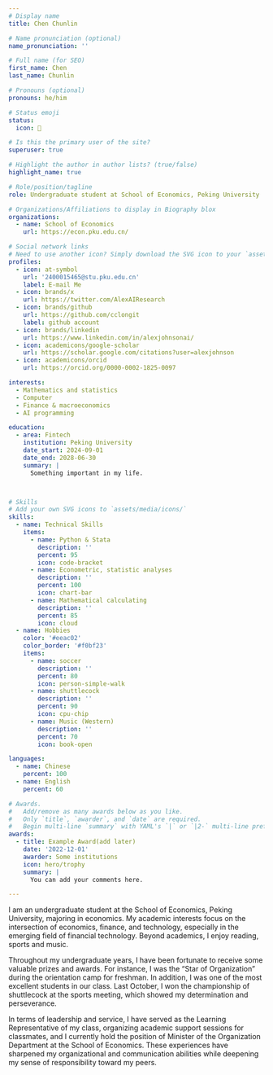 ```yaml
---
# Display name
title: Chen Chunlin

# Name pronunciation (optional)
name_pronunciation: ''

# Full name (for SEO)
first_name: Chen
last_name: Chunlin

# Pronouns (optional)
pronouns: he/him

# Status emoji
status:
  icon: 🚀

# Is this the primary user of the site?
superuser: true

# Highlight the author in author lists? (true/false)
highlight_name: true

# Role/position/tagline
role: Undergraduate student at School of Economics, Peking University

# Organizations/Affiliations to display in Biography blox
organizations:
  - name: School of Economics
    url: https://econ.pku.edu.cn/

# Social network links
# Need to use another icon? Simply download the SVG icon to your `assets/media/icons/` folder.
profiles:
  - icon: at-symbol
    url: '2400015465@stu.pku.edu.cn'
    label: E-mail Me
  - icon: brands/x
    url: https://twitter.com/AlexAIResearch
  - icon: brands/github
    url: https://github.com/cclongit
    label: github account
  - icon: brands/linkedin
    url: https://www.linkedin.com/in/alexjohnsonai/
  - icon: academicons/google-scholar
    url: https://scholar.google.com/citations?user=alexjohnson
  - icon: academicons/orcid
    url: https://orcid.org/0000-0002-1825-0097

interests:
  - Mathematics and statistics
  - Computer 
  - Finance & macroeconomics
  - AI programming

education:
  - area: Fintech
    institution: Peking University
    date_start: 2024-09-01
    date_end: 2028-06-30
    summary: |
      Something important in my life.



# Skills
# Add your own SVG icons to `assets/media/icons/`
skills:
  - name: Technical Skills
    items:
      - name: Python & Stata
        description: ''
        percent: 95
        icon: code-bracket
      - name: Econometric, statistic analyses
        description: ''
        percent: 100
        icon: chart-bar
      - name: Mathematical calculating
        description: ''
        percent: 85
        icon: cloud
  - name: Hobbies
    color: '#eeac02'
    color_border: '#f0bf23'
    items:
      - name: soccer
        description: ''
        percent: 80
        icon: person-simple-walk
      - name: shuttlecock
        description: ''
        percent: 90
        icon: cpu-chip
      - name: Music (Western)
        description: ''
        percent: 70
        icon: book-open

languages:
  - name: Chinese
    percent: 100
  - name: English
    percent: 60

# Awards.
#   Add/remove as many awards below as you like.
#   Only `title`, `awarder`, and `date` are required.
#   Begin multi-line `summary` with YAML's `|` or `|2-` multi-line prefix and indent 2 spaces below.
awards:
  - title: Example Award(add later)
    date: '2022-12-01'
    awarder: Some institutions
    icon: hero/trophy
    summary: |
      You can add your comments here.

---
```


I am an undergraduate student at the School of Economics, Peking University, majoring in economics. My academic interests focus on the intersection of economics, finance, and technology, especially in the emerging field of financial technology. Beyond academics, I enjoy reading, sports and music.

Throughout my undergraduate years, I have been fortunate to receive some valuable prizes and awards. For instance, I was the “Star of Organization” during the orientation camp for freshman. In addition, I was one of the most excellent students in our class. Last October, I won the championship of shuttlecock at the sports meeting, which showed my determination and perseverance.

In terms of leadership and service, I have served as the Learning Representative of my class, organizing academic support sessions for classmates, and I currently hold the position of Minister of the Organization Department at the School of Economics. These experiences have sharpened my organizational and communication abilities while deepening my sense of responsibility toward my peers.
